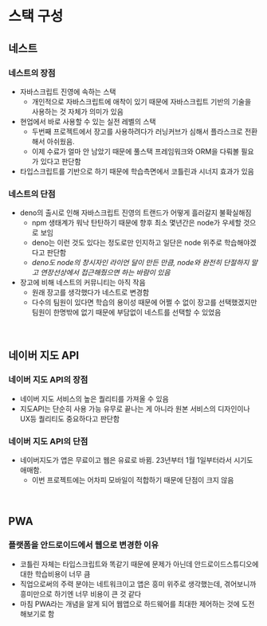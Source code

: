 # 스택 구성
## 네스트
### 네스트의 장점
- 자바스크립트 진영에 속하는 스택
  - 개인적으로 자바스크립트에 애착이 있기 때문에 자바스크립트 기반의 기술을 사용하는 것 자체가 의미가 있음
- 현업에서 바로 사용할 수 있는 실전 레벨의 스택
  - 두번째 프로젝트에서 장고를 사용하려다가 러닝커브가 심해서 플라스크로 전환해서 아쉬웠음.
  - 이제 수료가 얼마 안 남았기 때문에 풀스택 프레임워크와 ORM을 다뤄볼 필요가 있다고 판단함
- 타입스크립트를 기반으로 하기 때문에 학습측면에서 코틀린과 시너지 효과가 있음

### 네스트의 단점
- deno의 출시로 인해 자바스크립트 진영의 트랜드가 어떻게 흘러갈지 불확실해짐
  - npm 생태계가 워낙 탄탄하기 때문에 향후 최소 몇년간은 node가 우세할 것으로 보임
  - deno는 이런 것도 있다는 정도로만 인지하고 일단은 node 위주로 학습해야겠다고 판단함
  - *deno도 node의 창시자인 라이언 달이 만든 만큼, node와 완전히 단절하지 말고 연장선상에서 접근해줬으면 하는 바람이 있음*
- 장고에 비해 네스트의 커뮤니티는 아직 작음
  - 원래 장고를 생각했다가 네스트로 변경함
  - 다수의 팀원이 있다면 학습의 용이성 때문에 어쩔 수 없이 장고를 선택했겠지만 팀원이 한명밖에 없기 때문에 부담없이 네스트를 선택할 수 있었음

<br>

## 네이버 지도 API
### 네이버 지도 API의 장점
- 네이버 지도 서비스의 높은 퀄리티를 가져올 수 있음
- 지도API는 단순히 사용 가능 유무로 끝나는 게 아니라 원본 서비스의 디자인이나 UX등 퀄리티도 중요하다고 판단함
### 네이버 지도 API의 단점
- 네이버지도가 앱은 무료이고 웹은 유료로 바뀜. 23년부터 1월 1일부터라서 시기도 애매함.
  - 이번 프로젝트에는 어차피 모바일이 적합하기 때문에 단점이 크지 않음

<br>

## PWA
### 플랫폼을 안드로이드에서 웹으로 변경한 이유
- 코틀린 자체는 타입스크립트와 똑같기 때문에 문제가 아닌데 안드로이드스튜디오에 대한 학습비용이 너무 큼
- 직업으로써의 주력 분야는 네트워크<!-- (백엔드, 서버) -->이고 앱은 <!-- 하드웨어도 좋아하기 때문에 그와 관련해서 --> 흥미 위주로 생각했는데, 겪어보니까 흥미만으로 하기엔 너무 비용이 큰 것 같다
- 마침 PWA라는 개념을 알게 되어 웹앱으로 하드웨어를 최대한 제어하는 것에 도전해보기로 함

<!-- ## 코틀린
### 코틀린의 장점
- 네이티브 환경을 능동적으로 제어
  - 첫번째 프로젝트에서 리액트 네이티브를 사용해봤는데 자바스크립트를 네이티브 언어로 트랜스파일링 하기 때문에 문제가 생기면 능동적으로 대처할 수 없어서 답답했음

- 타입스크립트와 비슷하기 때문에 학습 측면에서 시너지 효과가 있음

### 코틀린의 단점
- 단기간에 새로운 언어를 익혀야 한다는 부담
  - 타입스크립트와 거의 비슷해서 단점이 크지 않음

- 다수의 팀원이 있다면 학습의 용이성 때문에 어쩔 수 없이 리액트 네이티브를 선택했겠지만 팀원이 한명밖에 없기 때문에 부담없이 코틀린을 선택할 수 있었음 -->
